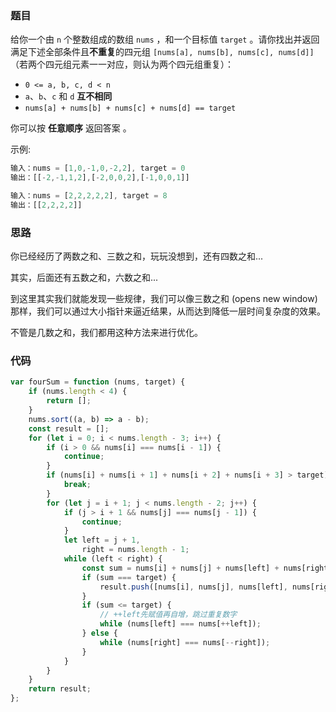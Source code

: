 ### 题目

给你一个由 `n` 个整数组成的数组 `nums` ，和一个目标值 `target` 。请你找出并返回满足下述全部条件且**不重复**的四元组 `[nums[a], nums[b], nums[c], nums[d]]` （若两个四元组元素一一对应，则认为两个四元组重复）：

- `0 <= a, b, c, d < n`
- `a`、`b`、`c` 和 `d` **互不相同**
- `nums[a] + nums[b] + nums[c] + nums[d] == target`

你可以按 **任意顺序** 返回答案 。

示例:

```js
输入：nums = [1,0,-1,0,-2,2], target = 0
输出：[[-2,-1,1,2],[-2,0,0,2],[-1,0,0,1]]

输入：nums = [2,2,2,2,2], target = 8
输出：[[2,2,2,2]]
```

### 思路

你已经经历了两数之和、三数之和，玩玩没想到，还有四数之和...

其实，后面还有五数之和，六数之和...

到这里其实我们就能发现一些规律，我们可以像三数之和 (opens new window)那样，我们可以通过大小指针来逼近结果，从而达到降低一层时间复杂度的效果。

不管是几数之和，我们都用这种方法来进行优化。

### 代码

```js
var fourSum = function (nums, target) {
    if (nums.length < 4) {
        return [];
    }
    nums.sort((a, b) => a - b);
    const result = [];
    for (let i = 0; i < nums.length - 3; i++) {
        if (i > 0 && nums[i] === nums[i - 1]) {
            continue;
        }
        if (nums[i] + nums[i + 1] + nums[i + 2] + nums[i + 3] > target) {
            break;
        }
        for (let j = i + 1; j < nums.length - 2; j++) {
            if (j > i + 1 && nums[j] === nums[j - 1]) {
                continue;
            }
            let left = j + 1,
                right = nums.length - 1;
            while (left < right) {
                const sum = nums[i] + nums[j] + nums[left] + nums[right];
                if (sum === target) {
                    result.push([nums[i], nums[j], nums[left], nums[right]]);
                }
                if (sum <= target) {
                    // ++left先赋值再自增，跳过重复数字
                    while (nums[left] === nums[++left]);
                } else {
                    while (nums[right] === nums[--right]);
                }
            }
        }
    }
    return result;
};
```

